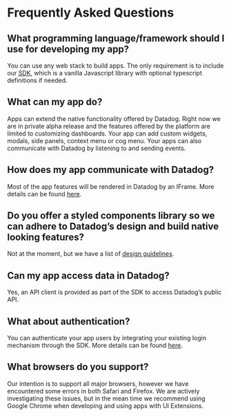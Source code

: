 # Frequently Asked Questions

## What programming language/framework should I use for developing my app?

You can use any web stack to build apps. The only requirement is to include our [SDK](https://github.com/DataDog/ui-extensions-sdk), which is a vanilla Javascript library with optional typescript definitions if needed.

## What can my app do?

Apps can extend the native functionality offered by Datadog. Right now we are in private alpha release and the features offered by the platform are limited to customizing dashboards. Your app can add custom widgets, modals, side panels, context menu or cog menu. Your apps can also communicate with Datadog by listening to and sending events.

## How does my app communicate with Datadog?

Most of the app features will be rendered in Datadog by an IFrame. More details can be found [here](./programming-model.md).

## Do you offer a styled components library so we can adhere to Datadog’s design and build native looking features?

Not at the moment, but we have a list of [design guidelines](./design-guidelines.md).

## Can my app access data in Datadog?

Yes, an API client is provided as part of the SDK to access Datadog’s public API.

## What about authentication?

You can authenticate your app users by integrating your existing login mechanism through the SDK. More details can be found [here](./programming-model.md#authentication).

## What browsers do you support?

Our intention is to support all major browsers, however we have encountered some errors in both Safari and Firefox. We are actively investigating these issues, but in the mean time we recommend using Google Chrome when developing and using apps with UI Extensions.
